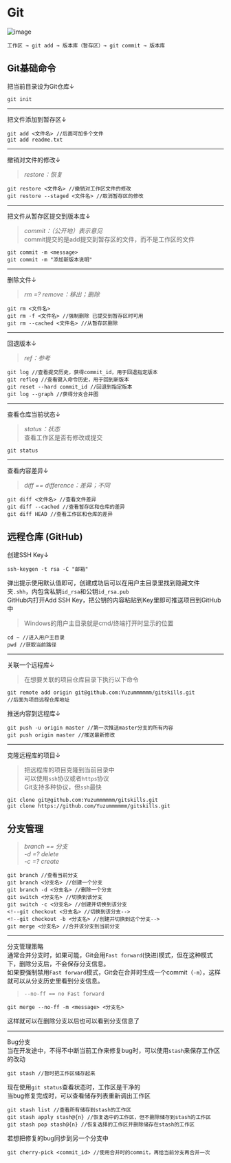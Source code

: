 Git
===========
![image](https://note.youdao.com/yws/public/resource/7728b88bc0d40f32152896cd50f134e9/xmlnote/WEBRESOURCE4dc29009d6f92ba80307501f6f94e75d/754)


    工作区 → git add → 版本库（暂存区）→ git commit → 版本库
Git基础命令
-----------
把当前目录设为Git仓库↓

    git init
***
把文件添加到暂存区↓ 

    git add <文件名> //后面可加多个文件
    git add readme.txt
***
撤销对文件的修改↓
>*restore：恢复*

    git restore <文件名> //撤销对工作区文件的修改
    git restore --staged <文件名> //取消暂存区的修改


***
把文件从暂存区提交到版本库↓  
>*commit：（公开地）表示意见*  
>commit提交的是add提交到暂存区的文件，而不是工作区的文件

    git commit -m <message>
    git commit -m "添加新版本说明"
***
删除文件↓
>*rm =? remove：移出；删除*

    git rm <文件名>
    git rm -f <文件名> //强制删除 已提交到暂存区时可用
    git rm --cached <文件名> //从暂存区删除

***
回退版本↓
>*ref：参考*

    git log //查看提交历史，获得commit_id，用于回退指定版本
    git reflog //查看键入命令历史，用于回到新版本
    git reset --hard commit_id //回退到指定版本
    git log --graph //获得分支合并图

***
查看仓库当前状态↓  
>*status：状态*  
>查看工作区是否有修改或提交

    git status
***
查看内容差异↓
>*diff == difference：差异；不同*  

    git diff <文件名> //查看文件差异
    git diff --cached //查看暂存区和仓库的差异
    git diff HEAD //查看工作区和仓库的差异

远程仓库 (GitHub)
----------
创建SSH Key↓

    ssh-keygen -t rsa -C "邮箱"
弹出提示使用默认值即可，创建成功后可以在用户主目录里找到隐藏文件夹```.shh```，内包含私钥```id_rsa```和公钥```id_rsa.pub```  
GitHub内打开Add SSH Key，把公钥的内容粘贴到Key里即可推送项目到GitHub中
>Windows的用户主目录就是cmd/终端打开时显示的位置

    cd ~ //进入用户主目录
    pwd //获取当前路径
***
关联一个远程库↓  
>在想要关联的项目仓库目录下执行以下命令

    git remote add origin git@github.com:Yuzummmmmm/gitskills.git 
    //后面为项目远程仓库地址
    
推送内容到远程库↓

    git push -u origin master //第一次推送master分支的所有内容
    git push origin master //推送最新修改
***
克隆远程库的项目↓  
>把远程库的项目克隆到当前目录中  
>可以使用```ssh```协议或者```https```协议  
>Git支持多种协议，但```ssh```最快

    git clone git@github.com:Yuzummmmmm/gitskills.git
    git clone https://github.com/Yuzummmmmm/gitskills.git
    
分支管理
--------
>*branch == 分支*  
>*-d =? delete*  
>*-c =? create*

    git branch //查看当前分支
    git branch <分支名> //创建一个分支
    git branch -d <分支名> //删除一个分支
    git switch <分支名> //切换到该分支
    git switch -c <分支名> //创建并切换到该分支
    <!--git checkout <分支名> //切换到该分支-->
    <!--git checkout -b <分支名> //创建并切换到这个分支-->
    git merge <分支名> //合并该分支到当前分支
***
分支管理策略  
通常合并分支时，如果可能，Git会用```Fast forward```(快进)模式，但在这种模式下，删除分支后，不会保存分支信息。  
如果要强制禁用```Fast forward```模式，Git会在合并时生成一个commit（```-m```），这样就可以从分支历史里看到分支信息。
>```--no-ff == no Fast forward```

    git merge --no-ff -m <message> <分支名>
这样就可以在删除分支以后也可以看到分支信息了
***
Bug分支  
当在开发途中，不得不中断当前工作来修复bug时，可以使用```stash```来保存工作区的改动

    git stash //暂时把工作区储存起来
现在使用```git status```查看状态时，工作区是干净的  
当bug修复完成时，可以查看储存列表重新调出工作区

    git stash list //查看所有储存到stash的工作区
    git stash apply stash@{n} //恢复选中的工作区，但不删除储存到stash的工作区
    git stash pop stash@{n} //恢复选择的工作区并删除储存在stash的工作区
若想把修复的bug同步到另一个分支中  

    git cherry-pick <commit_id> //使用合并时的commit，再给当前分支再合并一次